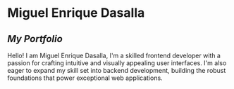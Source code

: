 # Miguel Enrique Dasalla
## _My Portfolio_

Hello! I am Miguel Enrique Dasalla, I'm a skilled frontend developer with a passion for crafting intuitive and visually appealing user interfaces. I'm also eager to expand my skill set into backend development, building the robust foundations that power exceptional web applications.
